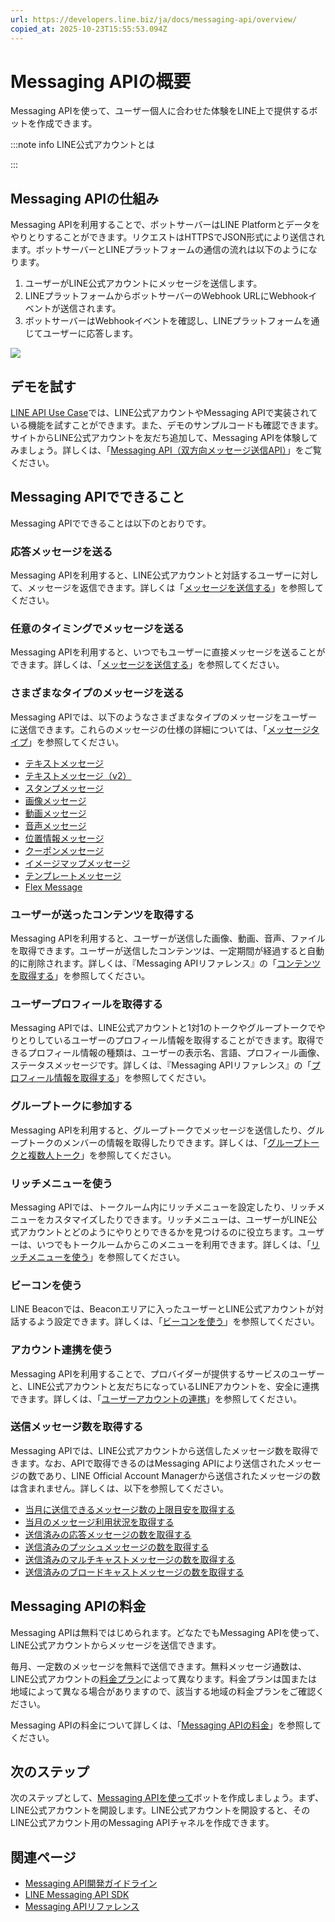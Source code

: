 ```yaml
---
url: https://developers.line.biz/ja/docs/messaging-api/overview/
copied_at: 2025-10-23T15:55:53.094Z
---
```

# Messaging APIの概要

Messaging APIを使って、ユーザー個人に合わせた体験をLINE上で提供するボットを作成できます。

:::note info
LINE公式アカウントとは

:::

## Messaging APIの仕組み

Messaging APIを利用することで、ボットサーバーはLINE Platformとデータをやりとりすることができます。リクエストはHTTPSでJSON形式により送信されます。ボットサーバーとLINEプラットフォームの通信の流れは以下のようになります。

1.  ユーザーがLINE公式アカウントにメッセージを送信します。
2.  LINEプラットフォームからボットサーバーのWebhook URLにWebhookイベントが送信されます。
3.  ボットサーバーはWebhookイベントを確認し、LINEプラットフォームを通じてユーザーに応答します。

![](https://developers.line.biz/media/messaging-api/overview/messaging-api-architecture.png)

## デモを試す

[LINE API Use Case](https://lineapiusecase.com/)では、LINE公式アカウントやMessaging APIで実装されている機能を試すことができます。また、デモのサンプルコードも確認できます。サイトからLINE公式アカウントを友だち追加して、Messaging APIを体験してみましょう。詳しくは、「[Messaging API（双方向メッセージ送信API）](https://lineapiusecase.com/ja/api/msgapi.html)」をご覧ください。

## Messaging APIでできること

Messaging APIでできることは以下のとおりです。

### 応答メッセージを送る

Messaging APIを利用すると、LINE公式アカウントと対話するユーザーに対して、メッセージを返信できます。詳しくは「[メッセージを送信する](https://developers.line.biz/ja/docs/messaging-api/sending-messages/)」を参照してください。

### 任意のタイミングでメッセージを送る

Messaging APIを利用すると、いつでもユーザーに直接メッセージを送ることができます。詳しくは、「[メッセージを送信する](https://developers.line.biz/ja/docs/messaging-api/sending-messages/)」を参照してください。

### さまざまなタイプのメッセージを送る

Messaging APIでは、以下のようなさまざまなタイプのメッセージをユーザーに送信できます。これらのメッセージの仕様の詳細については、「[メッセージタイプ](https://developers.line.biz/ja/docs/messaging-api/message-types/)」を参照してください。

*   [テキストメッセージ](https://developers.line.biz/ja/docs/messaging-api/message-types/#text-messages)
*   [テキストメッセージ（v2）](https://developers.line.biz/ja/docs/messaging-api/message-types/#text-messages-v2)
*   [スタンプメッセージ](https://developers.line.biz/ja/docs/messaging-api/message-types/#sticker-messages)
*   [画像メッセージ](https://developers.line.biz/ja/docs/messaging-api/message-types/#image-messages)
*   [動画メッセージ](https://developers.line.biz/ja/docs/messaging-api/message-types/#video-messages)
*   [音声メッセージ](https://developers.line.biz/ja/docs/messaging-api/message-types/#audio-messages)
*   [位置情報メッセージ](https://developers.line.biz/ja/docs/messaging-api/message-types/#location-messages)
*   [クーポンメッセージ](https://developers.line.biz/ja/docs/messaging-api/message-types/#coupon-messages)
*   [イメージマップメッセージ](https://developers.line.biz/ja/docs/messaging-api/message-types/#imagemap-messages)
*   [テンプレートメッセージ](https://developers.line.biz/ja/docs/messaging-api/message-types/#template-messages)
*   [Flex Message](https://developers.line.biz/ja/docs/messaging-api/message-types/#flex-messages)

### ユーザーが送ったコンテンツを取得する

Messaging APIを利用すると、ユーザーが送信した画像、動画、音声、ファイルを取得できます。ユーザーが送信したコンテンツは、一定期間が経過すると自動的に削除されます。詳しくは、『Messaging APIリファレンス』の「[コンテンツを取得する](https://developers.line.biz/ja/reference/messaging-api/#get-content)」を参照してください。

### ユーザープロフィールを取得する

Messaging APIでは、LINE公式アカウントと1対1のトークやグループトークでやりとりしているユーザーのプロフィール情報を取得することができます。取得できるプロフィール情報の種類は、ユーザーの表示名、言語、プロフィール画像、ステータスメッセージです。詳しくは、『Messaging APIリファレンス』の「[プロフィール情報を取得する](https://developers.line.biz/ja/reference/messaging-api/#get-profile)」を参照してください。

### グループトークに参加する

Messaging APIを利用すると、グループトークでメッセージを送信したり、グループトークのメンバーの情報を取得したりできます。詳しくは、「[グループトークと複数人トーク](https://developers.line.biz/ja/docs/messaging-api/group-chats/)」を参照してください。

### リッチメニューを使う

Messaging APIでは、トークルーム内にリッチメニューを設定したり、リッチメニューをカスタマイズしたりできます。リッチメニューは、ユーザーがLINE公式アカウントとどのようにやりとりできるかを見つけるのに役立ちます。ユーザーは、いつでもトークルームからこのメニューを利用できます。詳しくは、「[リッチメニューを使う](https://developers.line.biz/ja/docs/messaging-api/using-rich-menus/)」を参照してください。

### ビーコンを使う

LINE Beaconでは、Beaconエリアに入ったユーザーとLINE公式アカウントが対話するよう設定できます。詳しくは、「[ビーコンを使う](https://developers.line.biz/ja/docs/messaging-api/using-beacons/)」を参照してください。

### アカウント連携を使う

Messaging APIを利用することで、プロバイダーが提供するサービスのユーザーと、LINE公式アカウントと友だちになっているLINEアカウントを、安全に連携できます。詳しくは、「[ユーザーアカウントの連携](https://developers.line.biz/ja/docs/messaging-api/linking-accounts/)」を参照してください。

### 送信メッセージ数を取得する

Messaging APIでは、LINE公式アカウントから送信したメッセージ数を取得できます。なお、APIで取得できるのはMessaging APIにより送信されたメッセージの数であり、LINE Official Account Managerから送信されたメッセージの数は含まれません。詳しくは、以下を参照してください。

*   [当月に送信できるメッセージ数の上限目安を取得する](https://developers.line.biz/ja/reference/messaging-api/#get-quota)
*   [当月のメッセージ利用状況を取得する](https://developers.line.biz/ja/reference/messaging-api/#get-consumption)
*   [送信済みの応答メッセージの数を取得する](https://developers.line.biz/ja/reference/messaging-api/#get-number-of-reply-messages)
*   [送信済みのプッシュメッセージの数を取得する](https://developers.line.biz/ja/reference/messaging-api/#get-number-of-push-messages)
*   [送信済みのマルチキャストメッセージの数を取得する](https://developers.line.biz/ja/reference/messaging-api/#get-number-of-multicast-messages)
*   [送信済みのブロードキャストメッセージの数を取得する](https://developers.line.biz/ja/reference/messaging-api/#get-number-of-broadcast-messages)

## Messaging APIの料金

Messaging APIは無料ではじめられます。どなたでもMessaging APIを使って、LINE公式アカウントからメッセージを送信できます。

毎月、一定数のメッセージを無料で送信できます。無料メッセージ通数は、LINE公式アカウントの[料金プラン](https://www.lycbiz.com/jp/service/line-official-account/plan/)によって異なります。料金プランは国または地域によって異なる場合がありますので、該当する地域の料金プランをご確認ください。

Messaging APIの料金について詳しくは、「[Messaging APIの料金](https://developers.line.biz/ja/docs/messaging-api/pricing/)」を参照してください。

## 次のステップ

次のステップとして、[Messaging APIを使って](https://developers.line.biz/ja/docs/messaging-api/getting-started/)ボットを作成しましょう。まず、LINE公式アカウントを開設します。LINE公式アカウントを開設すると、そのLINE公式アカウント用のMessaging APIチャネルを作成できます。

## 関連ページ

*   [Messaging API開発ガイドライン](https://developers.line.biz/ja/docs/messaging-api/development-guidelines/)
*   [LINE Messaging API SDK](https://developers.line.biz/ja/docs/messaging-api/line-bot-sdk/)
*   [Messaging APIリファレンス](https://developers.line.biz/ja/reference/messaging-api/)